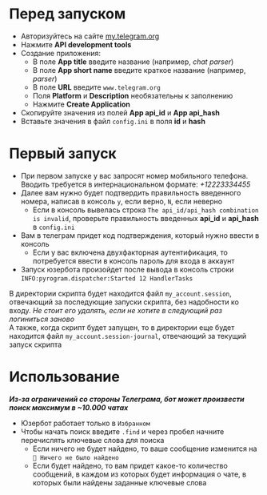 # Перед запуском

- Авторизуйтесь на сайте [my.telegram.org](https://my.telegram.org)
- Нажмите **API development tools**
- Создание приложения:
    - В поле **App title** введите название (например, _chat parser_)
    - В поле **App short name** введите краткое название (например, _parser_)
    - В поле **URL** введите `www.telegram.org`
    - Поля **Platform** и **Description** необязательны к заполнению
    - Нажмите **Create Application**
- Скопируйте значения из полей **App api_id** и **App api_hash**
- Вставьте значения в файл `config.ini` в поля **id** и **hash**


# Первый запуск

- При первом запуске у вас запросят номер мобильного телефона. Вводить требуется в интернациональном формате: _+12223334455_
- Далее вам нужно будет подтвердить правильность введенного номера, написав в консоль `y`, если верно, `N`, если неверно
    - Если в консоль вывелась строка `The api_id/api_hash combination is invalid`, проверьте правильность введенных **api_id** и **api_hash** в `config.ini`
- Вам в телеграм придет код подтверждения, который нужно ввести в консоль
    - Если у вас включена двухфакторная аутентификация, то потребуется ввести в консоль пароль для входа в аккаунт
- Запуск юзербота произойдет после вывода в консоль строки `INFO:pyrogram.dispatcher:Started 12 HandlerTasks`

В директории скрипта будет находится файл `my_account.session`, отвечающий за последующие запуски скрипта, без надобности ко входу. *Не стоит его удалять, если не хотите в следующий раз логиниться заново*\
А также, когда скрипт будет запущен, то в директории еще будет находится файл `my_account.session-journal`, отвечающий за текущий запуск скрипта


# Использование

***Из-за ограничений со стороны Телеграма, бот может произвести поиск максимум в ~10.000 чатах***
    
- Юзербот работает только в `Избранном`
- Чтобы начать поиск введите `.find` и через пробел начните перечислять ключевые слова для поиска
    - Если ничего не будет найдено, то ваше сообщение изменится на `🤖 Ничего не было найдено`
    - Если будет найдено, то вам придет какое-то количество сообщений, в каждом из которых будет информация о чате, в которых были найдены заданные ключевые слова

